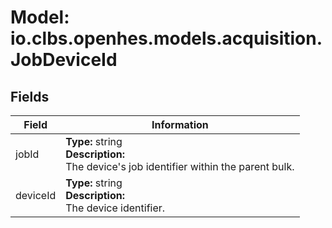 # Model: io.clbs.openhes.models.acquisition.JobDeviceId

## Fields

| Field | Information |
| --- | --- |
| jobId | <b>Type:</b> string<br><b>Description:</b><br>The device's job identifier within the parent bulk. |
| deviceId | <b>Type:</b> string<br><b>Description:</b><br>The device identifier. |

